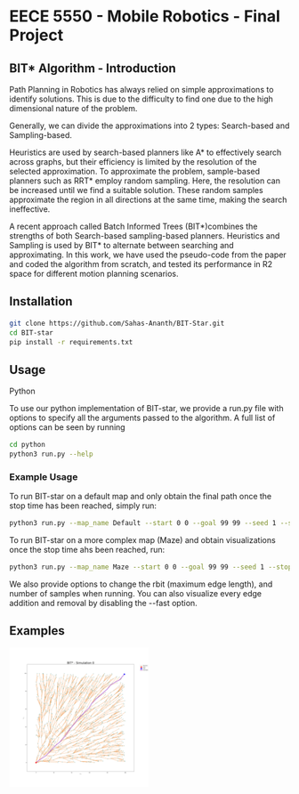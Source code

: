 # EECE 5550 -  Mobile Robotics - Final Project

## BIT* Algorithm - Introduction



 Path Planning in Robotics has always relied on simple approximations to identify solutions. This is due to the difficulty to find one due to the high dimensional nature of the problem. 
 
 Generally, we can divide the approximations into 2 types: 
 Search-based and Sampling-based. 
 
 Heuristics are used by search-based planners like A* to effectively search across graphs, but their efficiency is limited by the resolution of the selected approximation. To approximate the problem, sample-based planners such as RRT* employ random sampling. Here, the resolution can be increased until we find a suitable solution. These random samples approximate the region in all directions at the same time, making the search ineffective. 
 
 A recent approach called Batch Informed Trees (BIT*)combines the strengths of both Search-based sampling-based planners. Heuristics and Sampling is used by BIT* to alternate between searching and approximating. In this work, we have used the pseudo-code from the paper and coded the algorithm from scratch, and tested its performance in R2 space for different motion planning scenarios.

## Installation

```bash
git clone https://github.com/Sahas-Ananth/BIT-Star.git
cd BIT-star
pip install -r requirements.txt
```

## Usage

<!-- <details> -->
<summary> Python </summary>

To use our python implementation of BIT-star, we provide a run.py file with options to specify all the arguments passed to the algorithm. A full list of options can be seen by running 
```bash
cd python
python3 run.py --help
```

### Example Usage
To run BIT-star on a default map and only obtain the final path once the stop time has been reached, simply run:
```bash
python3 run.py --map_name Default --start 0 0 --goal 99 99 --seed 1 --stop_time 20
```

To run BIT-star on a more complex map (Maze) and obtain visualizations once the stop time ahs been reached, run:

```bash
python3 run.py --map_name Maze --start 0 0 --goal 99 99 --seed 1 --stop_time 60 --vis --fast
```

We also provide options to change the rbit (maximum edge length), and number of samples when running. You can also visualize every edge addition and removal by disabling the --fast option.
<!-- </details> -->


## Examples

<img src="https://github.com/Sahas-Ananth/BIT-Star/blob/main/Output/default_gif.gif" width="250" height="250" alt="Empty Scenario">